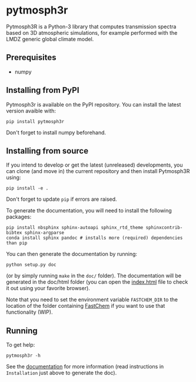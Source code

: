 # pytmosph3r

Pytmosph3R is a Python-3 library that computes transmission spectra based on 3D atmospheric simulations, for example performed with the LMDZ generic global climate model.

## Prerequisites

* numpy

## Installing from PyPI

Pytmosph3r is available on the PyPI repository. You can install the latest version avaible with:
```
pip install pytmosph3r
```
Don't forget to install numpy beforehand.

## Installing from source

If you intend to develop or get the latest (unreleased) developments, you can clone (and move in) the current repository and then install Pytmosph3R using:
```
pip install -e .
```

Don't forget to update `pip` if errors are raised.

To generate the documentation, you will need to install the following packages:
```
pip install nbsphinx sphinx-autoapi sphinx_rtd_theme sphinxcontrib-bibtex sphinx-argparse
conda install sphinx pandoc # installs more (required) dependencies than pip
```
You can then generate the documentation by running:
```
python setup.py doc
```
(or by simply running `make` in the `doc/` folder). The documentation will be generated in the doc/html folder (you can open the [index.html](doc/html/index.html) file to check it out using your favorite browser).

Note that you need to set the environment variable `FASTCHEM_DIR` to the location of the folder containing [FastChem](https://github.com/exoclime/FastChem) if you want to use that functionality (WIP).

## Running

To get help:
```
pytmosph3r -h
```

See the [documentation](http://perso.astrophy.u-bordeaux.fr/~jleconte/pytmosph3r-doc/index.html) for more information (read instructions in `Installation` just above to generate the doc).